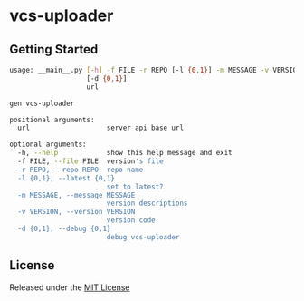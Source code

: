# vcs-uploader


## Getting Started

```bash
usage: __main__.py [-h] -f FILE -r REPO [-l {0,1}] -m MESSAGE -v VERSION
                   [-d {0,1}]
                   url

gen vcs-uploader

positional arguments:
  url                   server api base url

optional arguments:
  -h, --help            show this help message and exit
  -f FILE, --file FILE  version's file
  -r REPO, --repo REPO  repo name
  -l {0,1}, --latest {0,1}
                        set to latest?
  -m MESSAGE, --message MESSAGE
                        version descriptions
  -v VERSION, --version VERSION
                        version code
  -d {0,1}, --debug {0,1}
                        debug vcs-uploader
```

## License
Released under the 
[MIT License](https://raw.githubusercontent.com/gen-iot/vcs-uploader/master/License)

